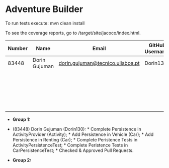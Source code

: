# Adventure Builder

To run tests execute: mvn clean install

To see the coverage reports, go to <module name>/target/site/jacoco/index.html.


|   Number   |          Name           |                Email               |   GitHub Username  | Group |
| ---------- | ----------------------- | ---------------------------------- | -------------------| ----- |
| 83448      |  Dorin Gujuman          | dorin.gujuman@tecnico.ulisboa.pt   |  Dorin130          |   1   |
|            |                         |                                    |                    |   1   |
|            |                         |                                    |                    |   1   |
|            |                         |                                    |                    |   2   |
|            |                         |                                    |                    |   2   |
|            |                         |                                    |                    |   2   |

- **Group 1:**
 - (83448) Dorin Gujuman (Dorin130):
       * Complete Persistence in ActivityProvider (Activity);
       * Add Persistence in Vehicle (Car);
       * Add Persistence in Renting (Car);
       * Complete Peristence Tests in ActivityPersistenceTest;
       * Complete Peristence Tests in CarPersistenceTest;
       * Checked & Approved Pull Requests.

- **Group 2:**

